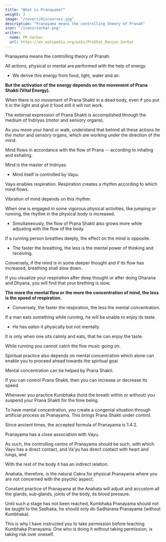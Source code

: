 ```yaml
---
title: "What is Pranayama?"
weight: 3
image: "/covers/discourses.jpg"
description: "Pranayama means the controlling theory of Pranah"
icon: "/icons/sarkar.png"
writer:
  name: PR Sarkar
  url: https://en.wikipedia.org/wiki/Prabhat_Ranjan_Sarkar
---
```



Pranayama means the controlling theory of Pranah. 

All actions, physical or mental are performed with the help of energy.
- We derive this energy from food, light, water and air. 

**But the activation of the energy depends on the movement of Prana Shakti (Vital Energy).** 

When there is no movement of Prana Shakti in a dead body, even if you put it in the light and give it food still it will not work. 

The external expression of Prana Shakti is accomplished through the medium of Indriyas (motor and sensory organs). 

As you move your hand or walk, understand that behind all these actions lie the motor and sensory organs, which are working under the direction of the mind. 

Mind flows in accordance with the flow of Prana -- according to inhaling and exhaling. 

<!-- That is why it has been said: -->
<!-- Indriya'n'a'm manona'thah manona'tho'stu ma'rutah -->

Mind is the master of Indriyas.
- Mind itself is controlled by Vayu. 

Vayu enables respiration. Respiration creates a rhythm according to which mind flows. 

Vibration of mind depends on this rhythm. 

When one is engaged in some vigorous physical activities, like jumping or running, the rhythm in the physical body is increased. 
- Simultaneously, the flow of Prana Shakti also grows more while adjusting with the flow of the body. 

If a running person breathes deeply, the effect on the mind is opposite.
- The faster the breathing, the less is the mental power of thinking and receiving.

<!-- While running, people  just the reciprocal, the more is the speed of respiration,  -->

Conversely, if the mind is in some deeper thought and if its flow has increased, breathing shall slow down.

<!-- respiration shall grow very slowly.  -->

If you visualize your respiration after deep thought or after doing Dharana and Dhyana, you will find that your brething is slow.

<!-- respiration is going on very slowly.  -->

**The more the mental flow or the more the concentration of mind, the less is the speed of respiration.** 
- Conversely, the faster the respiration, the less the mental concentration.

If a man eats something while running, he will be unable to enjoy its taste.
- He has eaten it physically but not mentally.

It is only when one sits calmly and eats, that he can enjoy the taste.

While running you cannot catch the fine music going on. 

Spiritual practice also depends on mental concentration which alone can enable you to proceed ahead towards the spiritual goal.

Mental concentration can be helped by Prana Shakti. 

If you can control Prana Shakti, then you can increase or decrease its speed.

 <!-- the latter is under your control ‑ meaning thereby that you have attained a control over  by which you can   -->

Whenever you practice Kumbhaka (hold the breath within or without) you suspend your Prana Shakti for  the time being. 

<!-- hakti or respiration, there is no chance of deep concentration or mental suspension.  -->

To have mental concentration, you create a congenial situation through artificial process as Pranayama. This brings Prana Shakti under control.

<!-- Or Tasmin satisha'va'sa prashva'sayorgati vicchedah Pranayamah ‑ 

Respiration is going on under its natural system of control, the process by which you change the system and control it to flow as you wish, is known as Pranayama. -->

Since ancient times, the accepted formula of Pranayama is 1:4:2.

Pranayama has a close association with Vayu.

As such, the controlling centre of Pranayama should be such, with which Vayu has a direct contact, and Va'yu has direct contact with heart and lungs, and 

With the rest of the body it has an indirect relation. 

Anahata, therefore, is the natural Cakra for physical Pranayama where you are not concerned with the psychic aspect. 

Constant practice of Pranayama at the Anahata will adjust and accustom all the glands, sub‑glands, joints of the body, its blood pressure.

Until such a stage has not been reached, Kumbhaka Pranayama should not be taught to the Sadhaka, he should only do Sadharana Pranayama (without Kumbhaka).

This is why I have instructed you to take permission before teaching Kumbhaka Pranayama. One who is doing it without taking permission, is taking risk over oneself.

<!-- There are some more points which are also kept in mind -->

